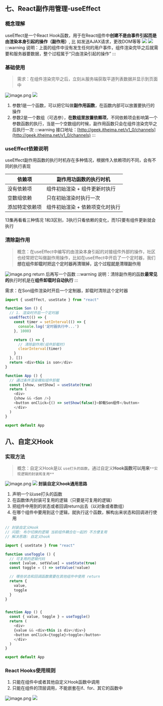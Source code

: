 ## 七、React副作用管理-useEffect
### 概念理解
useEffect是一个React Hook函数，用于在React组件中**创建不是由事件引起而是由渲染本身引起的操作（副作用）**, 比 如发送AJAX请求，更改DOM等等
![](https://cdn.nlark.com/yuque/0/2024/png/42577230/1709371222725-dddc110d-6cf0-4667-97b2-dba7299422ef.png?x-oss-process=image%2Fresize%2Cw_642%2Climit_0#averageHue=%23fcfcfb&from=url&id=wtI9r&originHeight=442&originWidth=642&originalType=binary&ratio=1.25&rotation=0&showTitle=false&status=done&style=none&title=)
![](assets/10.png#id=TjMrd&originalType=binary&ratio=1&rotation=0&showTitle=false&status=done&style=none&title=)
:::warning
说明：上面的组件中没有发生任何的用户事件，组件渲染完毕之后就需要和服务器要数据，整个过程属于“只由渲染引起的操作”
:::
### 基础使用
> 需求：在组件渲染完毕之后，立刻从服务端获取平道列表数据并显示到页面中

![image.png](https://cdn.nlark.com/yuque/0/2024/png/42577230/1709371236233-1cad8e5d-b766-4eee-8fbc-12165aabe88c.png#averageHue=%232d3946&clientId=u8b307f73-4637-4&from=paste&height=177&id=uadb35d95&originHeight=288&originWidth=838&originalType=binary&ratio=1.25&rotation=0&showTitle=false&size=62961&status=done&style=none&taskId=u16f3b24a-d335-4de4-beaa-c2b375d3dff&title=&width=516)
![](assets/11.png#id=fJ0QY&originalType=binary&ratio=1&rotation=0&showTitle=false&status=done&style=none&title=)

1. 参数1是一个函数，可以把它叫做**副作用函数**，在函数内部可以放置要执行的操作
2. 参数2是一个数组（可选参），**在数组里放置依赖项**，不同依赖项会影响第一个参数函数的执行，当是一个空数组的时候，副作用函数只会在组件渲染完毕之后执行一次 
:::warning
接口地址：[http://geek.itheima.net/v1_0/channels](http://geek.itheima.net/v1_0/channels)
:::

### useEffect依赖说明
useEffect副作用函数的执行时机存在多种情况，根据传入依赖项的不同，会有不同的执行表现

| **依赖项** | **副作用功函数的执行时机** |
| --- | --- |
| 没有依赖项 | 组件初始渲染 + 组件更新时执行 |
| 空数组依赖 | 只在初始渲染时执行一次 |
| 添加特定依赖项 | 组件初始渲染 + 依赖项变化时执行 |

13集再看看三种情况
1和3区别，3执行只看依赖的变化，而1只要有组件更新就会执行
### 清除副作用
> 概念：在useEffect中编写的由渲染本身引起的对接组件外部的操作，社区也经常把它叫做副作用操作，比如在useEffect中开启了一个定时器，我们**想在组件卸载时把这个定时器再清理掉，这个过程就是清理副作用**

![image.png](https://cdn.nlark.com/yuque/0/2024/png/42577230/1709371264071-a4fd90cc-a0c8-44c1-994c-9fe51a2b22e9.png#averageHue=%23262c36&clientId=u8b307f73-4637-4&from=paste&height=253&id=uafdffd70&originHeight=528&originWidth=644&originalType=binary&ratio=1.25&rotation=0&showTitle=false&size=120759&status=done&style=none&taskId=udf6af245-d025-4945-8658-7255eae65cb&title=&width=308.20001220703125)
return 后再写一个函数
:::warning
说明：清除副作用的函数**最常见的**执行时机是在**组件卸载时自动执行**
:::

 需求：在Son组件渲染时开启一个定制器，卸载时清除这个定时器  
```javascript
import { useEffect, useState } from "react"

function Son () {
  // 1. 渲染时开启一个定时器
  useEffect(() => {
    const timer = setInterval(() => {
      console.log('定时器执行中...')
    }, 1000)

    return () => {
      // 清除副作用(组件卸载时)
      clearInterval(timer)
    }
  }, [])
  return <div>this is son</div>
}

function App () {
  // 通过条件渲染模拟组件卸载
  const [show, setShow] = useState(true)
  return (
    <div>
    {show && <Son />}
    <button onClick={() => setShow(false)}>卸载Son组件</button>
    </div>
  )
}

export default App
```

## 八、自定义Hook
### 实现方法
> 概念：自定义Hook是以 `use打头的函数`，通过自定义**Hook函数可以用来**`**实现逻辑的封装和复用**`

![image.png](https://cdn.nlark.com/yuque/0/2024/png/42577230/1709373646065-7f77d992-da12-4a8c-923c-91f171ddf989.png#averageHue=%23f9f8f3&clientId=u8b307f73-4637-4&from=paste&height=494&id=ue3905537&originHeight=618&originWidth=2006&originalType=binary&ratio=1.25&rotation=0&showTitle=false&size=434251&status=done&style=none&taskId=ue9d67dc4-f29a-4877-bdea-d6b03729b1b&title=&width=1604.8)
![](assets/13.png#id=JuEpa&originalType=binary&ratio=1&rotation=0&showTitle=false&status=done&style=none&title=)
 **封装自定义hook通用思路**
1. 声明一个以use打头的函数
2. 在函数体内封装可复用的逻辑（只要是可复用的逻辑）
3. 把组件中用到的状态或者回调return出去（以对象或者数组）
4. 在哪个组件中要用到这个逻辑，就执行这个函数，解构出来状态和回调进行使用

```javascript
// 封装自定义Hook
// 问题: 布尔切换的逻辑 当前组件耦合在一起的 不方便复用
// 解决思路: 自定义hook

import { useState } from "react"

function useToggle () {
  // 可复用的逻辑代码
  const [value, setValue] = useState(true)
  const toggle = () => setValue(!value)

  // 哪些状态和回调函数需要在其他组件中使用 return
  return {
    value,
    toggle
  }
}


function App () {
  const { value, toggle } = useToggle()
  return (
    <div>
    {value && <div>this is div</div>}
    <button onClick={toggle}>toggle</button>
    </div>
  )
}

export default App
```

### React Hooks使用规则

1. 只能在组件中或者其他自定义Hook函数中调用
2. 只能在组件的顶层调用，不能嵌套在if、for、其它的函数中

![image.png](https://cdn.nlark.com/yuque/0/2024/png/42577230/1709373667770-4d3e82e5-fee2-453e-91c9-17cd43616a35.png#averageHue=%23233b20&clientId=u8b307f73-4637-4&from=paste&height=152&id=u1c9657f6&originHeight=458&originWidth=1922&originalType=binary&ratio=1.25&rotation=0&showTitle=false&size=219128&status=done&style=none&taskId=uee00a6a7-8e18-42f9-9145-ecf7764beb0&title=&width=638.7999877929688)
![](assets/14.png#id=r0VZj&originalType=binary&ratio=1&rotation=0&showTitle=false&status=done&style=none&title=)

